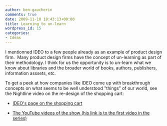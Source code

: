 ```yaml
---
author: ben-gaucherin
comments: true
date: 2009-11-10 18:43:13+00:00
title: Learning to un-learn
wordpress_id: 15
categories:
- Ideas
---
```


I mentionned IDEO to a few people already as an example of product design firm.  Many product design firms have the concept of un-learning as part of their methodology. I think for us the opportunity is to un-learn what we know about libraries and the broader world of books, authors, publishers, information asssets, etc.

To get a peek at how companies like IDEO come up with breakthrough concepts on what seems to be well understood "things" of our world, see the Nightline video on the re-design of the shopping cart:

* [IDEO's page on the shopping cart](http://www.ideo.com/work/item/shopping-cart-concept)

* [The YouTube videos of the show (his link is to the first video in the series)](http://www.youtube.com/watch?v=-R7-acNAV14)
